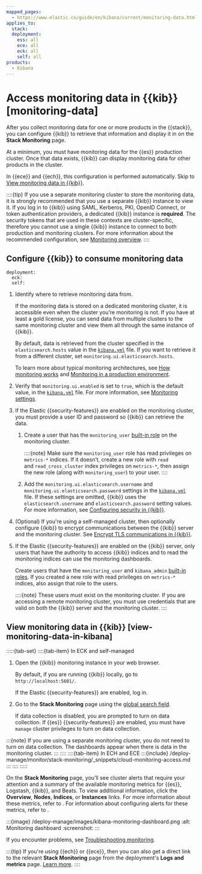 ```yaml
---
mapped_pages:
  - https://www.elastic.co/guide/en/kibana/current/monitoring-data.html
applies_to:
  stack:
  deployment:
    ess: all
    ece: all
    eck: all
    self: all
products:
  - Kibana
---
```



# Access monitoring data in {{kib}} [monitoring-data]


After you collect monitoring data for one or more products in the {{stack}}, you can configure {{kib}} to retrieve that information and display it in on the **Stack Monitoring** page.

At a minimum, you must have monitoring data for the {{es}} production cluster. Once that data exists, {{kib}} can display monitoring data for other products in the cluster.

In {{ece}} and {{ech}}, this configuration is performed automatically. Skip to [View monitoring data in {{kib}}](#view-monitoring-data-in-kibana).

::::{tip}
If you use a separate monitoring cluster to store the monitoring data, it is strongly recommended that you use a separate {{kib}} instance to view it. If you log in to {{kib}} using SAML, Kerberos, PKI, OpenID Connect, or token authentication providers, a dedicated {{kib}} instance is **required**. The security tokens that are used in these contexts are cluster-specific, therefore you cannot use a single {{kib}} instance to connect to both production and monitoring clusters. For more information about the recommended configuration, see [Monitoring overview](../stack-monitoring.md).
::::

## Configure {{kib}} to consume monitoring data
```{applies_to}
deployment:
  eck:
  self:
```

1. Identify where to retrieve monitoring data from.

    If the monitoring data is stored on a dedicated monitoring cluster, it is accessible even when the cluster you’re monitoring is not. If you have at least a gold license, you can send data from multiple clusters to the same monitoring cluster and view them all through the same instance of {{kib}}.

    By default, data is retrieved from the cluster specified in the `elasticsearch.hosts` value in the [`kibana.yml`](/deploy-manage/stack-settings.md) file. If you want to retrieve it from a different cluster, set `monitoring.ui.elasticsearch.hosts`.

    To learn more about typical monitoring architectures, see [How monitoring works](../stack-monitoring.md) and [Monitoring in a production environment](elasticsearch-monitoring-self-managed.md).

2. Verify that `monitoring.ui.enabled` is set to `true`, which is the default value, in the [`kibana.yml`](/deploy-manage/stack-settings.md) file. For more information, see [Monitoring settings](kibana://reference/configuration-reference/monitoring-settings.md).
3. If the Elastic {{security-features}} are enabled on the monitoring cluster, you must provide a user ID and password so {{kib}} can retrieve the data.

    1. Create a user that has the `monitoring_user` [built-in role](../../users-roles/cluster-or-deployment-auth/built-in-roles.md) on the monitoring cluster.

        ::::{note}
        Make sure the `monitoring_user` role has read privileges on `metrics-*` indices. If it doesn’t, create a new role with `read` and `read_cross_cluster` index privileges on `metrics-*`, then assign the new role (along with `monitoring_user`) to your user.
        ::::

    2. Add the `monitoring.ui.elasticsearch.username` and `monitoring.ui.elasticsearch.password` settings in the [`kibana.yml`](/deploy-manage/stack-settings.md) file. If these settings are omitted, {{kib}} uses the `elasticsearch.username` and `elasticsearch.password` setting values. For more information, see [Configuring security in {{kib}}](../../security.md).

4. (Optional) If you're using a self-managed cluster, then optionally configure {{kib}} to encrypt communications between the {{kib}} server and the monitoring cluster. See [Encrypt TLS communications in {{kib}}](/deploy-manage/security/set-up-basic-security-plus-https.md#encrypt-kibana-http).
5. If the Elastic {{security-features}} are enabled on the {{kib}} server, only users that have the authority to access {{kib}} indices and to read the monitoring indices can use the monitoring dashboards.

    Create users that have the `monitoring_user` and `kibana_admin` [built-in roles](../../users-roles/cluster-or-deployment-auth/built-in-roles.md). If you created a new role with read privileges on `metrics-*` indices, also assign that role to the users.

    ::::{note}
    These users must exist on the monitoring cluster. If you are accessing a remote monitoring cluster, you must use credentials that are valid on both the {{kib}} server and the monitoring cluster.
    ::::

## View monitoring data in {{kib}} [view-monitoring-data-in-kibana]

:::::{tab-set}
::::{tab-item} In ECK and self-managed

1. Open the {{kib}} monitoring instance in your web browser.

    By default, if you are running {{kib}} locally, go to `http://localhost:5601/`.

    If the Elastic {{security-features}} are enabled, log in.

2. Go to the **Stack Monitoring** page using the [global search field](/explore-analyze/find-and-organize/find-apps-and-objects.md).

    If data collection is disabled, you are prompted to turn on data collection. If {{es}} {{security-features}} are enabled, you must have `manage` cluster privileges to turn on data collection.

:::{note}
If you are using a separate monitoring cluster, you do not need to turn on data collection. The dashboards appear when there is data in the monitoring cluster.
:::
::::
::::{tab-item} In ECH and ECE
:::{include} /deploy-manage/monitor/stack-monitoring/_snippets/cloud-monitoring-access.md
:::
::::
:::::


On the **Stack Monitoring** page, you’ll see cluster alerts that require your attention and a summary of the available monitoring metrics for {{es}}, Logstash, {{kib}}, and Beats. To view additional information, click the **Overview**, **Nodes**, **Indices**, or **Instances** links.  For more information about these metrics, refer to [](../monitoring-data/visualizing-monitoring-data.md). For information about configuring alerts for these metrics, refer to [](/deploy-manage/monitor/monitoring-data/configure-stack-monitoring-alerts.md).

:::{image} /deploy-manage/images/kibana-monitoring-dashboard.png
:alt: Monitoring dashboard
:screenshot:
:::

If you encounter problems, see [Troubleshooting monitoring](../monitoring-data/monitor-troubleshooting.md).

:::{tip}
If you're using {{ech}} or {{ece}}, then you can also get a direct link to the relevant **Stack Monitoring** page from the deployment's **Logs and metrics** page. [Learn more](/deploy-manage/monitor/stack-monitoring/ece-ech-stack-monitoring.md#access-kibana-monitoring).
::::